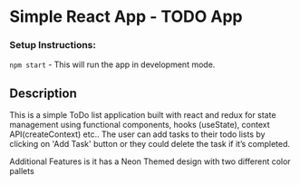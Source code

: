 # Simple React App - TODO App

### Setup Instructions:

`npm start` - This will run the app in development mode.

## Description

This is a simple ToDo list application built with react and redux for state management using functional components, hooks (useState), context API(createContext) etc.. The user can add tasks to their todo lists by clicking on 'Add Task' button or they could delete the task if it’s completed. 

Additional Features is it has a Neon Themed design with two different color pallets 